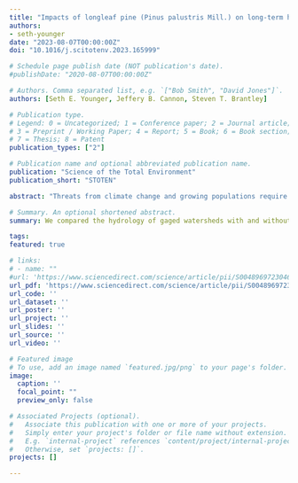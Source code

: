 ```yaml
---
title: "Impacts of longleaf pine (Pinus palustris Mill.) on long-term hydrology at the watershed scale"
authors:
- seth-younger
date: "2023-08-07T00:00:00Z"
doi: "10.1016/j.scitotenv.2023.165999"

# Schedule page publish date (NOT publication's date).
#publishDate: "2020-08-07T00:00:00Z"

# Authors. Comma separated list, e.g. `["Bob Smith", "David Jones"]`.
authors: [Seth E. Younger, Jeffery B. Cannon, Steven T. Brantley]

# Publication type.
# Legend: 0 = Uncategorized; 1 = Conference paper; 2 = Journal article;
# 3 = Preprint / Working Paper; 4 = Report; 5 = Book; 6 = Book section;
# 7 = Thesis; 8 = Patent
publication_types: ["2"]

# Publication name and optional abbreviated publication name.
publication: "Science of the Total Environment"
publication_short: "STOTEN"

abstract: "Threats from climate change and growing populations require innovative solutions for restoring streamflow in many regions. In the arid western U.S., attempts to increase streamflow (Q) through forest management have had mixed results, but these approaches may be more successful in the eastern U.S. where greater precipitation (P) and lower evapotranspiration (ET) offer greater potential to increase Q by reducing ET. Longleaf pine (Pinus palustris Mill.) (LLP) woodlands, once the dominant land cover in the southeastern United States, often have lower ET than other forest types but it is unclear how longleaf pine cover impacts watershed-scale hydrology. To address this question, we analyzed 21 gaged rural watersheds. We estimated annual water balance ET (ETwb) as the difference between precipitation (P) and streamflow (Q) between 1989 and 2021 and quantified low flow rates (7Q10) among watersheds with high and low LLP cover. To control for climate variability among watersheds, we compared variation in hydrology metrics with biotic and abiotic variables using the Budyko equation (ETBudyko) to understand the differences between the two ET estimates (∆ET). Watersheds with 15–72 % LLP cover had 17 % greater mean annual Q, 7 % lower annual ETwb, and 92 % greater 7Q10 low flow rates than watersheds with <3 % LLP. LLP cover decreased ET and increased Q by 2.4 mm or 0.15 % Q/P per 1 % of watershed area, but only when LLP was managed as open woodlands. Our results demonstrate that ecological forest restoration in these systems, which entails mechanical thinning and re-introduction of low-intensity prescribed fire to maintain open woodlands, and enhance understory diversity, can contribute to decreases in ET and increases in Q in eastern forests."

# Summary. An optional shortened abstract.
summary: We compared the hydrology of gaged watersheds with and without longleaf pine woodlands and found that watersheds with longleaf pine woodlands had higher streamflow and higher low flows than watersheds without longleaf pine woodlands.

tags:
featured: true

# links:
# - name: ""
#url: 'https://www.sciencedirect.com/science/article/pii/S0048969723046247?via%3Dihub'
url_pdf: 'https://www.sciencedirect.com/science/article/pii/S0048969723046247/pdfft?md5=9bf6ac8e0fb1d578696f6f45d60ebf97&pid=1-s2.0-S0048969723046247-main.pdf'
url_code: ''
url_dataset: ''
url_poster: ''
url_project: ''
url_slides: ''
url_source: ''
url_video: ''

# Featured image
# To use, add an image named `featured.jpg/png` to your page's folder. 
image:
  caption: ''
  focal_point: ""
  preview_only: false

# Associated Projects (optional).
#   Associate this publication with one or more of your projects.
#   Simply enter your project's folder or file name without extension.
#   E.g. `internal-project` references `content/project/internal-project/index.md`.
#   Otherwise, set `projects: []`.
projects: []

---
```

